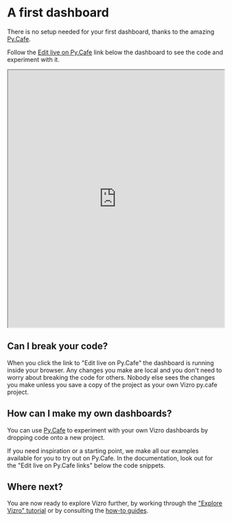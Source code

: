 # A first dashboard

There is no setup needed for your first dashboard, thanks to the amazing [Py.Cafe](https://py.cafe/).

Follow the [Edit live on Py.Cafe](https://py.cafe/maxi.schulz/vizro-tutorial-first-dashboard) link below the dashboard to see the code and experiment with it.

<iframe src="https://py.cafe/embed/maxi.schulz/vizro-tutorial-first-dashboard" width="100%" height="600px"></iframe>

## Can I break your code?
When you click the link to "Edit live on Py.Cafe" the dashboard is running inside your browser. Any changes you make are local and you don't need to worry about breaking the code for others. Nobody else sees the changes you make unless you save a copy of the project as your own Vizro py.cafe project.

## How can I make my own dashboards?
You can use [Py.Cafe](https://py.cafe/) to experiment with your own Vizro dashboards by dropping code onto a new project.

If you need inspiration or a starting point, we make all our examples available for you to try out on Py.Cafe. In the documentation, look out for the "Edit live on Py.Cafe links" below the code snippets.

## Where next?
You are now ready to explore Vizro further, by working through the ["Explore Vizro" tutorial](explore-components.md) or by consulting the [how-to guides](../user-guides/dashboard.md).
